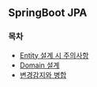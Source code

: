 ## SpringBoot JPA

### 목차
- [Entity 설계 시 주의사항](docs/DevelopEntity.md)
- [Domain 설계](docs/DevelopmentDomain.md)
- [변경감지와 병합](docs/DirtyCheckAndMerge.md)